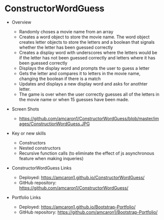 # ConstructorWordGuess

- Overview
    - Randomly choses a movie name from an array
    - Creates a word object to store the movie name.  The word object creates letter objects to store the letters and a boolean that signals whether the letter has been guessed correctly
    - Creates a display word with underscores where the letters would be if the letter has not been guessed correctly and letters where it has been guessed correctly
    - Displays the display word and prompts the user to guess a letter
    - Gets the letter and compares it to letters in the movie name, changing the boolean if there is a match
    - Updates and displays a new display word and asks for anothter letter.
    - The game is over when the user correctly guesses all of the letters in the movie name or when 15 guesses have been made.

- Screen Shots
    - https://github.com/amcaron1/ConstructorWordGuess/blob/master/images/ConstructionWordGuess.JPG


- Key or new skills
    - Constructors
    - Nested constructors
    - Recursive function calls (to eliminate the effect of js asynchronous feature when making inqueries)



- ConstructorWordGuess Links
    - Deployed: https://amcaron1.github.io/ConstructorWordGuess/
    - GitHub repository: https://github.com/amcaron1/ConstructorWordGuess/


- Portfolio Links
    - Deployed: https://amcaron1.github.io/Bootstrap-Portfolio/
    - GitHub repository: https://github.com/amcaron1/Bootstrap-Portfolio/